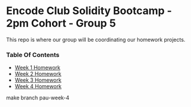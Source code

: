 # Encode Club Solidity Bootcamp - 2pm Cohort - Group 5

This repo is where our group will be coordinating our homework projects.

### Table Of Contents

- [Week 1 Homework](./Week%201/README.md)
- [Week 2 Homework](./Week%202/README.md)
- [Week 3 Homework](./Week%203/README.md)
- [Week 4 Homework](./Week%204/README.md)

make branch pau-week-4
